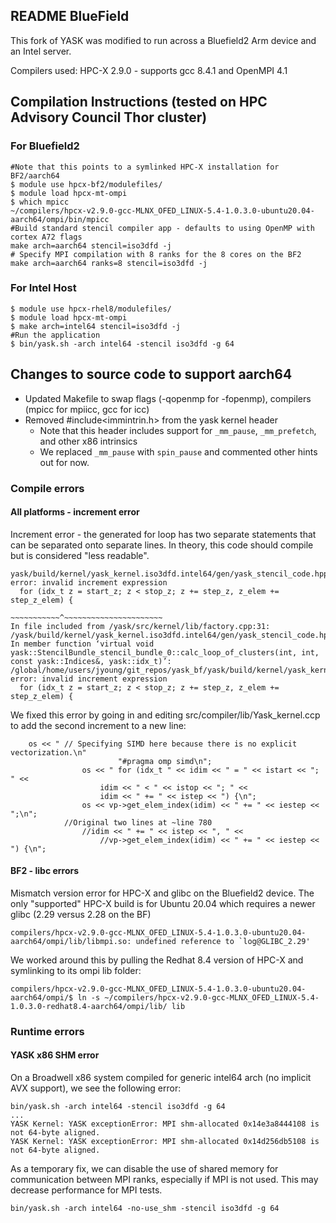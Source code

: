 ## README BlueField

This fork of YASK was modified to run across a Bluefield2 Arm device and an Intel server. 

Compilers used: HPC-X 2.9.0 - supports gcc 8.4.1 and OpenMPI 4.1

## Compilation Instructions (tested on HPC Advisory Council Thor cluster)

### For Bluefield2

```
#Note that this points to a symlinked HPC-X installation for BF2/aarch64
$ module use hpcx-bf2/modulefiles/
$ module load hpcx-mt-ompi
$ which mpicc
~/compilers/hpcx-v2.9.0-gcc-MLNX_OFED_LINUX-5.4-1.0.3.0-ubuntu20.04-aarch64/ompi/bin/mpicc 
#Build standard stencil compiler app - defaults to using OpenMP with cortex A72 flags
make arch=aarch64 stencil=iso3dfd -j
# Specify MPI compilation with 8 ranks for the 8 cores on the BF2
make arch=aarch64 ranks=8 stencil=iso3dfd -j
```
### For Intel Host

```
$ module use hpcx-rhel8/modulefiles/
$ module load hpcx-mt-ompi
$ make arch=intel64 stencil=iso3dfd -j
#Run the application
$ bin/yask.sh -arch intel64 -stencil iso3dfd -g 64
```

## Changes to source code to support aarch64
* Updated Makefile to swap flags (-qopenmp for -fopenmp), compilers (mpicc for mpiicc, gcc for icc)
* Removed #include<immintrin.h> from the yask kernel header
    * Note that this header includes support for `_mm_pause`, `_mm_prefetch`, and other x86 intrinsics
    * We replaced `_mm_pause` with `spin_pause` and commented other hints out for now.

### Compile errors

#### All platforms - increment error
Increment error - the generated for loop has two separate statements that can be separated onto separate lines. In theory, this code should compile but is considered "less readable".
```
yask/build/kernel/yask_kernel.iso3dfd.intel64/gen/yask_stencil_code.hpp:1392:49: error: invalid increment expression
  for (idx_t z = start_z; z < stop_z; z += step_z, z_elem += step_z_elem) {
                                      ~~~~~~~~~~~^~~~~~~~~~~~~~~~~~~~~~~
In file included from /yask/src/kernel/lib/factory.cpp:31:
/yask/build/kernel/yask_kernel.iso3dfd.intel64/gen/yask_stencil_code.hpp: In member function ‘virtual void yask::StencilBundle_stencil_bundle_0::calc_loop_of_clusters(int, int, const yask::Indices&, yask::idx_t)’:
/global/home/users/jyoung/git_repos/yask_bf/yask/build/kernel/yask_kernel.iso3dfd.intel64/gen/yask_stencil_code.hpp:3357:49: error: invalid increment expression
  for (idx_t z = start_z; z < stop_z; z += step_z, z_elem += step_z_elem) {
```
We fixed this error by going in and editing src/compiler/lib/Yask_kernel.ccp to add the second increment to a new line:

```
    os << " // Specifying SIMD here because there is no explicit vectorization.\n"
                        "#pragma omp simd\n";
                os << " for (idx_t " << idim << " = " << istart << "; " <<
                    idim << " < " << istop << "; " <<
                    idim << " += " << istep << ") {\n";
                os << vp->get_elem_index(idim) << " += " << iestep << ";\n";
		    //Original two lines at ~line 780
	            //idim << " += " << istep << ", " <<
                    //vp->get_elem_index(idim) << " += " << iestep << ") {\n";
```

#### BF2 - libc errors
Mismatch version error for HPC-X and glibc on the Bluefield2 device. The only "supported" HPC-X build is for Ubuntu 20.04 which requires a newer glibc (2.29 versus 2.28 on the BF)
```
compilers/hpcx-v2.9.0-gcc-MLNX_OFED_LINUX-5.4-1.0.3.0-ubuntu20.04-aarch64/ompi/lib/libmpi.so: undefined reference to `log@GLIBC_2.29'
```
We worked around this by pulling the Redhat 8.4 version of HPC-X and symlinking to its ompi lib folder:
```
compilers/hpcx-v2.9.0-gcc-MLNX_OFED_LINUX-5.4-1.0.3.0-ubuntu20.04-aarch64/ompi/$ ln -s ~/compilers/hpcx-v2.9.0-gcc-MLNX_OFED_LINUX-5.4-1.0.3.0-redhat8.4-aarch64/ompi/lib/ lib
```

### Runtime errors

#### YASK x86 SHM error

On a Broadwell x86 system compiled for generic intel64 arch (no implicit AVX support), we see the following error:
```
bin/yask.sh -arch intel64 -stencil iso3dfd -g 64
...
YASK Kernel: YASK exceptionError: MPI shm-allocated 0x14e3a8444108 is not 64-byte aligned.
YASK Kernel: YASK exceptionError: MPI shm-allocated 0x14d256db5108 is not 64-byte aligned.
```

As a temporary fix, we can disable the use of shared memory for communication between MPI ranks, especially if MPI is not used. This may decrease performance for MPI tests.
```
bin/yask.sh -arch intel64 -no-use_shm -stencil iso3dfd -g 64
```
